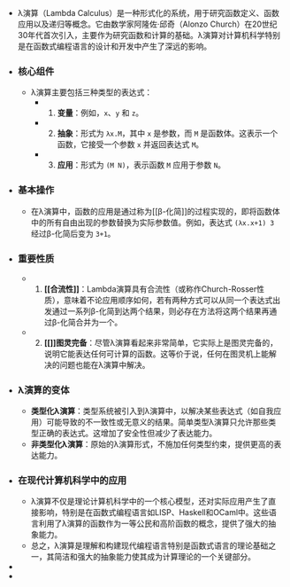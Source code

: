 - λ演算（Lambda Calculus）是一种形式化的系统，用于研究函数定义、函数应用以及递归等概念。它由数学家阿隆佐·邱奇（Alonzo Church）在20世纪30年代首次引入，主要作为研究函数和计算的基础。λ演算对计算机科学特别是在函数式编程语言的设计和开发中产生了深远的影响。
- ### 核心组件
	- λ演算主要包括三种类型的表达式：
		- 1. **变量**：例如，`x`、`y` 和 `z`。
		- 2. **抽象**：形式为 `λx.M`，其中 `x` 是参数，而 `M` 是函数体。这表示一个函数，它接受一个参数 `x` 并返回表达式 `M`。
		- 3. **应用**：形式为 `(M N)`，表示函数 `M` 应用于参数 `N`。
- ### 基本操作
	- 在λ演算中，函数的应用是通过称为[[β-化简]]的过程实现的，即将函数体中的所有自由出现的参数替换为实际参数值。例如，表达式 `(λx.x+1) 3` 经过β-化简后变为 `3+1`。
- ### 重要性质
	- 1. **[[合流性]]**：Lambda演算具有合流性（或称作Church-Rosser性质），意味着不论应用顺序如何，若有两种方式可以从同一个表达式出发通过一系列β-化简到达两个结果，则必存在方法将这两个结果再通过β-化简合并为一个。
	- 2. **[[]]图灵完备**：尽管λ演算看起来非常简单，它实际上是图灵完备的，说明它能表达任何可计算的函数。这等价于说，任何在图灵机上能解决的问题也能在λ演算中解决。
- ### λ演算的变体
	- **类型化λ演算**：类型系统被引入到λ演算中，以解决某些表达式（如自我应用）可能导致的不一致性或无意义的结果。简单类型λ演算只允许那些类型正确的表达式。这增加了安全性但减少了表达能力。
	- **非类型化λ演算**：原始的λ演算形式，不施加任何类型约束，提供更高的表达能力。
- ### 在现代计算机科学中的应用
	- λ演算不仅是理论计算机科学中的一个核心模型，还对实际应用产生了直接影响，特别是在函数式编程语言如LISP、Haskell和OCaml中。这些语言利用了λ演算的函数作为一等公民和高阶函数的概念，提供了强大的抽象能力。
	- 总之，λ演算是理解和构建现代编程语言特别是函数式语言的理论基础之一，其简洁和强大的抽象能力使其成为计算理论的一个关键部分。
-
-